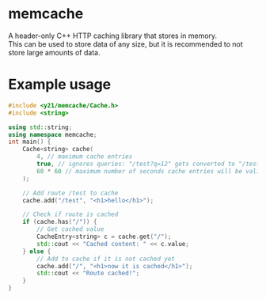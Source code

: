 # memcache
A header-only C++ HTTP caching library that stores in memory.<br/>
This can be used to store data of any size, but it is recommended to not store large amounts of data.

# Example usage
```cpp
#include <y21/memcache/Cache.h>
#include <string>

using std::string;
using namespace memcache;
int main() {
    Cache<string> cache(
        4, // maximum cache entries
        true, // ignores queries: "/test?q=12" gets converted to "/test" implicitly
        60 * 60 // maximum number of seconds cache entries will be valid: 1 hour in this example
    );

    // Add route /test to cache
    cache.add("/test", "<h1>hello</h1>");

    // Check if route is cached
    if (cache.has("/")) {
        // Get cached value
        CacheEntry<string> c = cache.get("/");
        std::cout << "Cached content: " << c.value;
    } else {
        // Add to cache if it is not cached yet
        cache.add("/", "<h1>now it is cached</h1>");
        std::cout << "Route cached!";
    }
}
```